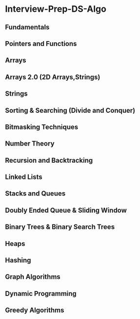 # Interview-Prep-DS-Algo

## Fundamentals

## Pointers and Functions

## Arrays

## Arrays 2.0 (2D Arrays,Strings)

## Strings

## Sorting & Searching (Divide and Conquer)

## Bitmasking Techniques

## Number Theory

## Recursion and Backtracking

## Linked Lists

## Stacks and Queues

## Doubly Ended Queue & Sliding Window

## Binary Trees & Binary Search Trees

## Heaps

## Hashing

## Graph Algorithms

## Dynamic Programming

## Greedy Algorithms
